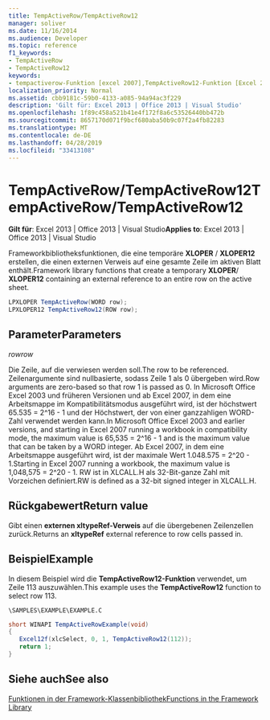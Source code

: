 ```yaml
---
title: TempActiveRow/TempActiveRow12
manager: soliver
ms.date: 11/16/2014
ms.audience: Developer
ms.topic: reference
f1_keywords:
- TempActiveRow
- TempActiveRow12
keywords:
- tempactiverow-Funktion [excel 2007],TempActiveRow12-Funktion [Excel 2007]
localization_priority: Normal
ms.assetid: cbb9181c-59b0-4133-a085-94a94ac3f229
description: 'Gilt für: Excel 2013 | Office 2013 | Visual Studio'
ms.openlocfilehash: 1f89c458a521b41e4f172f8a6c53526440bb472b
ms.sourcegitcommit: 8657170d071f9bcf680aba50b9c07f2a4fb82283
ms.translationtype: MT
ms.contentlocale: de-DE
ms.lasthandoff: 04/28/2019
ms.locfileid: "33413108"
---
```

# <a name="tempactiverowtempactiverow12"></a><span data-ttu-id="5caf1-104">TempActiveRow/TempActiveRow12</span><span class="sxs-lookup"><span data-stu-id="5caf1-104">TempActiveRow/TempActiveRow12</span></span>

 <span data-ttu-id="5caf1-105">**Gilt für**: Excel 2013 | Office 2013 | Visual Studio</span><span class="sxs-lookup"><span data-stu-id="5caf1-105">**Applies to**: Excel 2013 | Office 2013 | Visual Studio</span></span> 
  
<span data-ttu-id="5caf1-106">Frameworkbibliotheksfunktionen, die eine temporäre **XLOPER** /  **XLOPER12** erstellen, die einen externen Verweis auf eine gesamte Zeile im aktiven Blatt enthält.</span><span class="sxs-lookup"><span data-stu-id="5caf1-106">Framework library functions that create a temporary **XLOPER**/ **XLOPER12** containing an external reference to an entire row on the active sheet.</span></span> 
  
```cs
LPXLOPER TempActiveRow(WORD row);
LPXLOPER12 TempActiveRow12(ROW row);
```

## <a name="parameters"></a><span data-ttu-id="5caf1-107">Parameter</span><span class="sxs-lookup"><span data-stu-id="5caf1-107">Parameters</span></span>

 <span data-ttu-id="5caf1-108">_row_</span><span class="sxs-lookup"><span data-stu-id="5caf1-108">_row_</span></span>
  
<span data-ttu-id="5caf1-109">Die Zeile, auf die verwiesen werden soll.</span><span class="sxs-lookup"><span data-stu-id="5caf1-109">The row to be referenced.</span></span> <span data-ttu-id="5caf1-110">Zeilenargumente sind nullbasierte, sodass Zeile 1 als 0 übergeben wird.</span><span class="sxs-lookup"><span data-stu-id="5caf1-110">Row arguments are zero-based so that row 1 is passed as 0.</span></span> <span data-ttu-id="5caf1-111">In Microsoft Office Excel 2003 und früheren Versionen und ab Excel 2007, in dem eine Arbeitsmappe im Kompatibilitätsmodus ausgeführt wird, ist der höchstwert 65.535 = 2^16 - 1 und der Höchstwert, der von einer ganzzahligen WORD-Zahl verwendet werden kann.</span><span class="sxs-lookup"><span data-stu-id="5caf1-111">In Microsoft Office Excel 2003 and earlier versions, and starting in Excel 2007 running a workbook in compatibility mode, the maximum value is 65,535 = 2^16 - 1 and is the maximum value that can be taken by a WORD integer.</span></span> <span data-ttu-id="5caf1-112">Ab Excel 2007, in dem eine Arbeitsmappe ausgeführt wird, ist der maximale Wert 1.048.575 = 2^20 - 1.</span><span class="sxs-lookup"><span data-stu-id="5caf1-112">Starting in Excel 2007 running a workbook, the maximum value is 1,048,575 = 2^20 - 1.</span></span> <span data-ttu-id="5caf1-113">RW ist in XLCALL.H als 32-Bit-ganze Zahl mit Vorzeichen definiert.</span><span class="sxs-lookup"><span data-stu-id="5caf1-113">RW is defined as a 32-bit signed integer in XLCALL.H.</span></span>
  
## <a name="return-value"></a><span data-ttu-id="5caf1-114">Rückgabewert</span><span class="sxs-lookup"><span data-stu-id="5caf1-114">Return value</span></span>

<span data-ttu-id="5caf1-115">Gibt einen **externen xltypeRef-Verweis** auf die übergebenen Zeilenzellen zurück.</span><span class="sxs-lookup"><span data-stu-id="5caf1-115">Returns an **xltypeRef** external reference to row cells passed in.</span></span> 
  
## <a name="example"></a><span data-ttu-id="5caf1-116">Beispiel</span><span class="sxs-lookup"><span data-stu-id="5caf1-116">Example</span></span>

<span data-ttu-id="5caf1-117">In diesem Beispiel wird die **TempActiveRow12-Funktion** verwendet, um Zeile 113 auszuwählen.</span><span class="sxs-lookup"><span data-stu-id="5caf1-117">This example uses the **TempActiveRow12** function to select row 113.</span></span> 
  
 `\SAMPLES\EXAMPLE\EXAMPLE.C`
  
```cs
short WINAPI TempActiveRowExample(void)
{
   Excel12f(xlcSelect, 0, 1, TempActiveRow12(112));
   return 1;
}
```

## <a name="see-also"></a><span data-ttu-id="5caf1-118">Siehe auch</span><span class="sxs-lookup"><span data-stu-id="5caf1-118">See also</span></span>



[<span data-ttu-id="5caf1-119">Funktionen in der Framework-Klassenbibliothek</span><span class="sxs-lookup"><span data-stu-id="5caf1-119">Functions in the Framework Library</span></span>](functions-in-the-framework-library.md)

